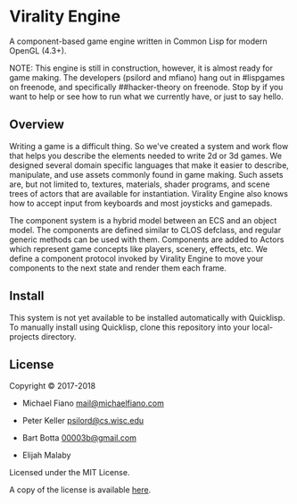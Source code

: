 # Virality Engine

A component-based game engine written in Common Lisp for modern OpenGL (4.3+).

NOTE: This engine is still in construction, however, it is almost ready for game
making. The developers (psilord and mfiano) hang out in #lispgames on freenode,
and specifically ##hacker-theory on freenode. Stop by if you want to help or
see how to run what we currently have, or just to say hello.

## Overview

Writing a game is a difficult thing. So we've created a system and work flow
that helps you describe the elements needed to write 2d or 3d games. We
designed several domain specific languages that make it easier to describe,
manipulate, and use assets commonly found in game making. Such assets are, but
not limited to, textures, materials, shader programs, and scene trees of actors
that are available for instantiation. Virality Engine also knows how to accept
input from keyboards and most joysticks and gamepads.

The component system is a hybrid model between an ECS and an object model. The
components are defined similar to CLOS defclass, and regular generic methods
can be used with them. Components are added to Actors which represent game
concepts like players, scenery, effects, etc. We define a component protocol
invoked by Virality Engine to move your components to the next state and
render them each frame.

## Install

This system is not yet available to be installed automatically with Quicklisp.
To manually install using Quicklisp, clone this repository into your
local-projects directory.

## License

Copyright © 2017-2018

* Michael Fiano <mail@michaelfiano.com>

* Peter Keller <psilord@cs.wisc.edu>

* Bart Botta <00003b@gmail.com>

* Elijah Malaby <djeis>

Licensed under the MIT License.

A copy of the license is available [here](LICENSE).
